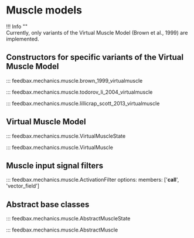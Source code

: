 # Muscle models

!!! Info  ""  
    Currently, only variants of the Virtual Muscle Model (Brown et al., 1999) are implemented.

## Constructors for specific variants of the Virtual Muscle Model

::: feedbax.mechanics.muscle.brown_1999_virtualmuscle

::: feedbax.mechanics.muscle.todorov_li_2004_virtualmuscle

::: feedbax.mechanics.muscle.lillicrap_scott_2013_virtualmuscle

## Virtual Muscle Model

::: feedbax.mechanics.muscle.VirtualMuscleState

::: feedbax.mechanics.muscle.VirtualMuscle

## Muscle input signal filters

::: feedbax.mechanics.muscle.ActivationFilter
    options:
        members: ['__call__', 'vector_field']
        
## Abstract base classes

::: feedbax.mechanics.muscle.AbstractMuscleState

::: feedbax.mechanics.muscle.AbstractMuscle

